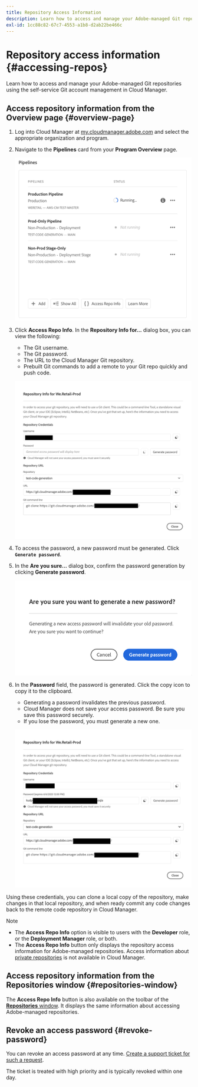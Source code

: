 ```yaml
---
title: Repository Access Information
description: Learn how to access and manage your Adobe-managed Git repositories using the self-service Git account management from Cloud Manager.
exl-id: 1cc88c82-67c7-4553-a1b8-d2ab22be466c
---
```

# Repository access information {#accessing-repos}

Learn how to access and manage your Adobe-managed Git repositories using the self-service Git account management in Cloud Manager.

## Access repository information from the Overview page {#overview-page}

1. Log into Cloud Manager at [my.cloudmanager.adobe.com](https://my.cloudmanager.adobe.com/) and select the appropriate organization and program.

1. Navigate to the **Pipelines** card from your **Program Overview** page.

   ![Access Repo Info button on Environments card](assets/pipelines-card.png)

1. Click **Access Repo Info**. In the **Repository Info for...** dialog box, you can view the following:

   * The Git username.
   * The Git password.
   * The URL to the Cloud Manager Git repository.
   * Prebuilt Git commands to add a remote to your Git repo quickly and push code.

   ![Repository Info window](assets/access-repo-info.png)

1. To access the password, a new password must be generated. Click **`Generate password`**.

1. In the **Are you sure...** dialog box, confirm the password generation by clicking **Generate password**.

   ![Confirm password generation](assets/confirm-password-generation.png)

1. In the **Password** field, the password is generated. Click the copy icon to copy it to the clipboard.

   * Generating a password invalidates the previous password.
   * Cloud Manager does not save your access password. Be sure you save this password securely.
   * If you lose the password, you must generate a new one.

   ![Example of a generated password](assets/generated-password.png)

Using these credentials, you can clone a local copy of the repository, make changes in that local repository, and when ready commit any code changes back to the remote code repository in Cloud Manager.

>[!NOTE]
>
>* The **Access Repo Info** option is visible to users with the **Developer** role, or the **Deployment Manager** role, or both.
>* The **Access Repo Info** button only displays the repository access information for Adobe-managed repositories. Access information about [private repositories](private-repositories.md) is not available in Cloud Manager.

## Access repository information from the Repositories window {#repositories-window}

The **Access Repo Info** button is also available on the toolbar of the [**Repositories** window](managing-repositories.md). It displays the same information about accessing Adobe-managed repositories.

## Revoke an access password {#revoke-password}

You can revoke an access password at any time. [Create a support ticket for such a request](https://experienceleague.adobe.com/?support-solution=Experience+Manager&support-tab=home#support).

The ticket is treated with high priority and is typically revoked within one day.
